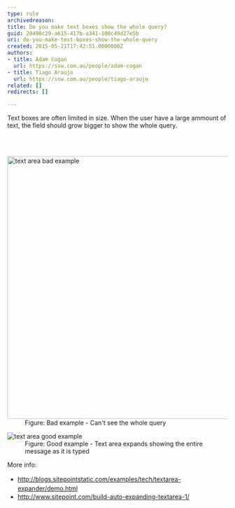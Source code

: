 ```yaml
---
type: rule
archivedreason: 
title: Do you make text boxes show the whole query?
guid: 20490c29-a615-417b-a341-100c49d27e5b
uri: do-you-make-text-boxes-show-the-whole-query
created: 2015-05-21T17:42:51.0000000Z
authors:
- title: Adam Cogan
  url: https://ssw.com.au/people/adam-cogan
- title: Tiago Araujo
  url: https://ssw.com.au/people/tiago-araujo
related: []
redirects: []

---
```



<p>Text boxes are often limited in size. When the user have a large ammount of text, the field should&#160;grow bigger to show the whole query.</p>
<br><excerpt class='endintro'></excerpt><br>
<dl class="badImage"><dt>
      <img src="/PublishingImages/textarea-small-bad.png" alt="text area bad example" style="width&#58;600px;" />
   </dt><dd>Figure&#58; Bad example - Can't see the whole query</dd></dl><dl class="goodImage"><dt>
      <img src="/PublishingImages/textarea-big-good.png" alt="text area good example" />
   </dt><dd>Figure&#58; Good example - Text area expands showing the entire message&#160;as it&#160;is typed</dd></dl><p class="p1">More info&#58;</p><ul class="p2"><li> 
      <a href="http&#58;//blogs.sitepointstatic.com/examples/tech/textarea-expander/demo.html" target="_blank" style="line-height&#58;1.6;">
         <span class="s2">http&#58;//blogs.sitepointstatic.com/examples/tech/textarea-expander/demo.html</span></a><br></li><li> 
      <a href="http&#58;//www.sitepoint.com/build-auto-expanding-textarea-1/" target="_blank" style="line-height&#58;1.6;">
         <span class="s2">http&#58;//www.sitepoint.com/build-auto-expanding-textarea-1/</span></a><br></li></ul>



